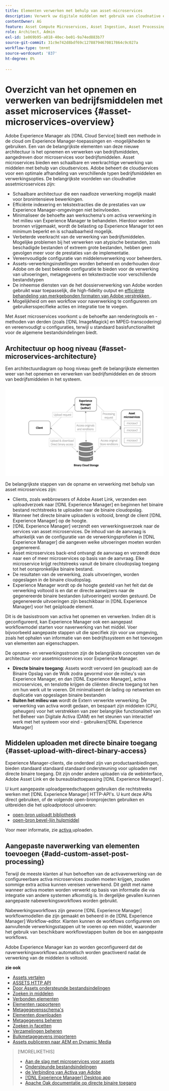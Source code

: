 ```yaml
---
title: Elementen verwerken met behulp van asset-microservices
description: Verwerk uw digitale middelen met gebruik van cloudnative en schaalbare services voor het verwerken van bedrijfsmiddelen.
contentOwner: AG
feature: Asset Compute Microservices, Asset Ingestion, Asset Processing
role: Architect, Admin
exl-id: 1e069b95-a018-40ec-be01-9a74ed883b77
source-git-commit: 31c9e742d8bdf69c12788794670817864c9c027a
workflow-type: tm+mt
source-wordcount: '837'
ht-degree: 0%

---
```


# Overzicht van het opnemen en verwerken van bedrijfsmiddelen met asset microservices {#asset-microservices-overview}

Adobe Experience Manager als [!DNL Cloud Service] biedt een methode in de cloud om Experience Manager-toepassingen en -mogelijkheden te gebruiken. Een van de belangrijkste elementen van deze nieuwe architectuur is het opnemen en verwerken van bedrijfsmiddelen, aangedreven door microservices voor bedrijfsmiddelen. Asset microservices bieden een schaalbare en veerkrachtige verwerking van middelen met behulp van cloudservices. Adobe beheert de cloudservices voor een optimale afhandeling van verschillende typen bedrijfsmiddelen en verwerkingsopties. De belangrijkste voordelen van cloudnative assetmicroservices zijn:

* Schaalbare architectuur die een naadloze verwerking mogelijk maakt voor bronintensieve bewerkingen.
* Efficiënte indexering en tekstextracties die de prestaties van uw Experience Manager-omgevingen niet beïnvloeden.
* Minimaliseer de behoefte aan werkschema&#39;s om activa verwerking in het milieu van Experience Manager te behandelen. Hierdoor worden bronnen vrijgemaakt, wordt de belasting op Experience Manager tot een minimum beperkt en is schaalbaarheid mogelijk.
* Verbeterde veerkracht van de verwerking van bedrijfsmiddelen. Mogelijke problemen bij het verwerken van atypische bestanden, zoals beschadigde bestanden of extreem grote bestanden, hebben geen gevolgen meer voor de prestaties van de implementatie.
* Vereenvoudigde configuratie van middelenverwerking voor beheerders.
* Assets-verwerkingsinstellingen worden beheerd en onderhouden door Adobe om de best bekende configuratie te bieden voor de verwerking van uitvoeringen, metagegevens en tekstextractie voor verschillende bestandstypen
* De inheemse diensten van de het dossierverwerking van Adobe worden gebruikt waar toepasselijk, die high-fidelity output en [ efficiënte behandeling van merkgebonden formaten van Adobe verstrekken ](file-format-support.md).
* Mogelijkheid om een workflow voor naverwerking te configureren om gebruikersspecifieke acties en integratie toe te voegen.

Met Asset microservices voorkomt u de behoefte aan renderingtools en -methoden van derden (zoals [!DNL ImageMagick] en MPEG-transcodering) en vereenvoudigt u configuraties, terwijl u standaard basisfunctionaliteit voor de algemene bestandsindelingen biedt.

## Architectuur op hoog niveau {#asset-microservices-architecture}

Een architectuurdiagram op hoog niveau geeft de belangrijkste elementen weer van het opnemen en verwerken van bedrijfsmiddelen en de stroom van bedrijfsmiddelen in het systeem.

<!-- Proposed DRAFT diagram for asset microservices overview - see section "Asset processing - high-level diagram" in the PPTX deck

https://adobe-my.sharepoint.com/personal/gklebus_adobe_com/_layouts/15/guestaccess.aspx?guestaccesstoken=jexDC5ZnepXSt6dTPciH66TzckS1BPEfdaZuSgHugL8%3D&docid=2_1ec37f0bd4cc74354b4f481cd420e07fc&rev=1&e=CdgElS
-->

![ Inname van activa en verwerking met activa microservices ](assets/asset-microservices-overview.png " Inname van Activa en verwerking met activa microservices ")

De belangrijkste stappen van de opname en verwerking met behulp van asset microservices zijn:

* Clients, zoals webbrowsers of Adobe Asset Link, verzenden een uploadverzoek naar [!DNL Experience Manager] en beginnen het binaire bestand rechtstreeks te uploaden naar de binaire cloudopslag.
* Wanneer het directe binaire uploaden is voltooid, brengt de client [!DNL Experience Manager] op de hoogte.
* [!DNL Experience Manager] verzendt een verwerkingsverzoek naar de services van asset microservices. De inhoud van de aanvraag is afhankelijk van de configuratie van de verwerkingsprofielen in [!DNL Experience Manager] die aangeven welke uitvoeringen moeten worden gegenereerd.
* Asset microservices back-end ontvangt de aanvraag en verzendt deze naar een of meer microservices op basis van de aanvraag. Elke microservice krijgt rechtstreeks vanuit de binaire cloudopslag toegang tot het oorspronkelijke binaire bestand.
* De resultaten van de verwerking, zoals uitvoeringen, worden opgeslagen in de binaire cloudopslag.
* Experience Manager wordt op de hoogte gesteld van het feit dat de verwerking voltooid is en dat er directe aanwijzers naar de gegenereerde binaire bestanden (uitvoeringen) worden gestuurd. De gegenereerde uitvoeringen zijn beschikbaar in [!DNL Experience Manager] voor het geüploade element.

Dit is de basisstroom van activa het opnemen en verwerken. Indien dit is geconfigureerd, kan Experience Manager ook een aangepast workflowmodel starten voor naverwerking van het middel. Voer bijvoorbeeld aangepaste stappen uit die specifiek zijn voor uw omgeving, zoals het ophalen van informatie van een bedrijfssysteem en het toevoegen van elementen aan eigenschappen.

De opname- en verwerkingsstroom zijn de belangrijkste concepten van de architectuur voor assetmicroservices voor Experience Manager.

* **Directe binaire toegang**: Assets wordt vervoerd (en geupload) aan de Binaire Opslag van de Wolk zodra gevormd voor de milieu&#39;s van Experience Manager, en dan [!DNL Experience Manager], activa microservices, en tenslotte krijgen de cliënten directe toegang tot hen om hun werk uit te voeren. Dit minimaliseert de lading op netwerken en duplicatie van opgeslagen binaire bestanden
* **Buiten het milieu van** wordt de Extern verwerkte verwerking: De verwerking van activa wordt gedaan, en bespaart zijn middelen (CPU, geheugen) voor het verstrekken van zeer belangrijke functionaliteit van het Beheer van Digitale Activa (DAM) en het steunen van interactief werk met het systeem voor eind - gebruikers[!DNL Experience Manager]

## Middelen uploaden met directe binaire toegang {#asset-upload-with-direct-binary-access}

Experience Manager-clients, die onderdeel zijn van productaanbiedingen, bieden standaard standaard standaard ondersteuning voor uploaden met directe binaire toegang. Dit zijn onder andere uploaden via de webinterface, Adobe Asset Link en de bureaubladtoepassing [!DNL Experience Manager] .

U kunt aangepaste uploadgereedschappen gebruiken die rechtstreeks werken met [!DNL Experience Manager] HTTP-API&#39;s. U kunt deze APIs direct gebruiken, of de volgende open-bronprojecten gebruiken en uitbreiden die het uploadprotocol uitvoeren:

* [ open-bron uploadt bibliotheek ](https://github.com/adobe/aem-upload)
* [ open-bron bevel-lijn hulpmiddel ](https://github.com/adobe/aio-cli-plugin-aem)

Voor meer informatie, zie [ activa ](add-assets.md) uploaden.

## Aangepaste naverwerking van elementen toevoegen {#add-custom-asset-post-processing}

Terwijl de meeste klanten al hun behoeften van de activaverwerking van de configureerbare activa microservices zouden moeten krijgen, zouden sommige extra activa kunnen vereisen verwerkend. Dit geldt met name wanneer activa moeten worden verwerkt op basis van informatie die via integratie van andere systemen afkomstig is. In dergelijke gevallen kunnen aangepaste nabewerkingsworkflows worden gebruikt.

Nabewerkingsworkflows zijn gewone [!DNL Experience Manager] workflowmodellen die zijn gemaakt en beheerd in de [!DNL Experience Manager] Workflow-editor. Klanten kunnen de workflows configureren om aanvullende verwerkingsstappen uit te voeren op een middel, waaronder het gebruik van beschikbare workflowstappen buiten de box en aangepaste workflows.

Adobe Experience Manager kan zo worden geconfigureerd dat de naverwerkingsworkflows automatisch worden geactiveerd nadat de verwerking van de middelen is voltooid.

<!-- TBD asgupta, Engg: Create some asset-microservices-data-flow-diagram.
-->

**zie ook**

* [Assets vertalen](translate-assets.md)
* [ASSETS HTTP API](mac-api-assets.md)
* [Door Assets ondersteunde bestandsindelingen](file-format-support.md)
* [Zoeken in middelen](search-assets.md)
* [Verbonden elementen](use-assets-across-connected-assets-instances.md)
* [Elementen rapporteren](asset-reports.md)
* [Metagegevensschema&#39;s](metadata-schemas.md)
* [Elementen downloaden](download-assets-from-aem.md)
* [Metagegevens beheren](manage-metadata.md)
* [Zoeken in facetten](search-facets.md)
* [Verzamelingen beheren](manage-collections.md)
* [Bulkmetagegevens importeren](metadata-import-export.md)
* [Assets publiceren naar AEM en Dynamic Media](/help/assets/publish-assets-to-aem-and-dm.md)

>[!MORELIKETHIS]
>
>* [Aan de slag met microservices voor assets](asset-microservices-configure-and-use.md)
>* [Ondersteunde bestandsindelingen](file-format-support.md)
>* [ de Verbinding van Activa van Adobe ](https://helpx.adobe.com/enterprise/using/adobe-asset-link.html)
>* [[!DNL Experience Manager]  Desktop app ](https://experienceleague.adobe.com/docs/experience-manager-desktop-app/using/introduction.html)
>* [ Apache Oak documentatie op directe binaire toegang ](https://jackrabbit.apache.org/oak/docs/features/direct-binary-access.html)
